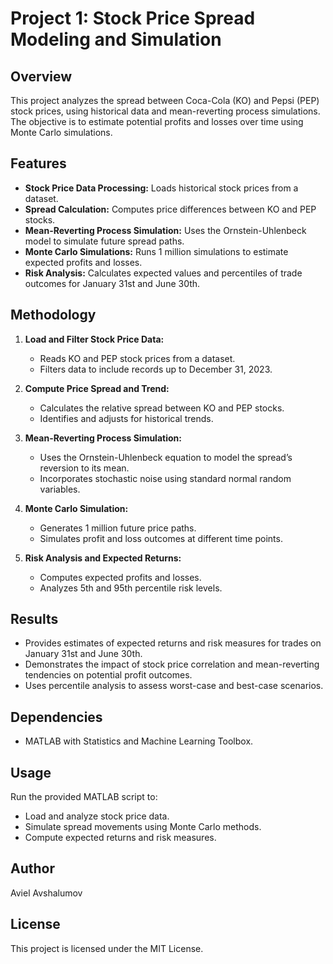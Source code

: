 # Project 1: Stock Price Spread Modeling and Simulation

## Overview
This project analyzes the spread between Coca-Cola (KO) and Pepsi (PEP) stock prices, using historical data and mean-reverting process simulations. The objective is to estimate potential profits and losses over time using Monte Carlo simulations.

## Features
- **Stock Price Data Processing:** Loads historical stock prices from a dataset.
- **Spread Calculation:** Computes price differences between KO and PEP stocks.
- **Mean-Reverting Process Simulation:** Uses the Ornstein-Uhlenbeck model to simulate future spread paths.
- **Monte Carlo Simulations:** Runs 1 million simulations to estimate expected profits and losses.
- **Risk Analysis:** Calculates expected values and percentiles of trade outcomes for January 31st and June 30th.

## Methodology
1. **Load and Filter Stock Price Data:**
   - Reads KO and PEP stock prices from a dataset.
   - Filters data to include records up to December 31, 2023.
   
2. **Compute Price Spread and Trend:**
   - Calculates the relative spread between KO and PEP stocks.
   - Identifies and adjusts for historical trends.
   
3. **Mean-Reverting Process Simulation:**
   - Uses the Ornstein-Uhlenbeck equation to model the spread’s reversion to its mean.
   - Incorporates stochastic noise using standard normal random variables.
   
4. **Monte Carlo Simulation:**
   - Generates 1 million future price paths.
   - Simulates profit and loss outcomes at different time points.
   
5. **Risk Analysis and Expected Returns:**
   - Computes expected profits and losses.
   - Analyzes 5th and 95th percentile risk levels.

## Results
- Provides estimates of expected returns and risk measures for trades on January 31st and June 30th.
- Demonstrates the impact of stock price correlation and mean-reverting tendencies on potential profit outcomes.
- Uses percentile analysis to assess worst-case and best-case scenarios.

## Dependencies
- MATLAB with Statistics and Machine Learning Toolbox.

## Usage
Run the provided MATLAB script to:
- Load and analyze stock price data.
- Simulate spread movements using Monte Carlo methods.
- Compute expected returns and risk measures.

## Author
Aviel Avshalumov

## License
This project is licensed under the MIT License.

